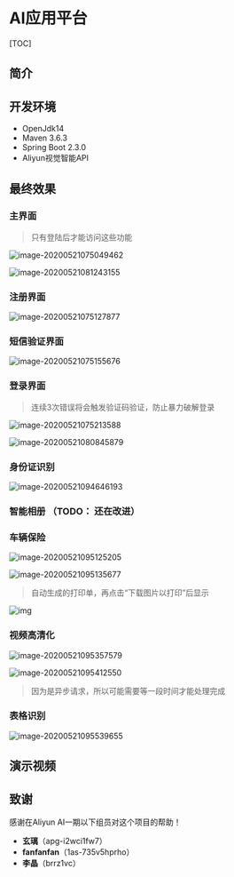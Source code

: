 # AI应用平台

[TOC]

## 简介





## 开发环境

- OpenJdk14
- Maven 3.6.3
- Spring Boot 2.3.0
- Aliyun视觉智能API 



##



##



##



## 最终效果

### 主界面

> 只有登陆后才能访问这些功能

![image-20200521075049462](readme.assets/image-20200521075049462.png)

![image-20200521081243155](readme.assets/image-20200521081243155.png)

### 注册界面

![image-20200521075127877](readme.assets/image-20200521075127877.png)

### 短信验证界面

![image-20200521075155676](readme.assets/image-20200521075155676.png)

### 登录界面 

> 连续3次错误将会触发验证码验证，防止暴力破解登录

![image-20200521075213588](readme.assets/image-20200521075213588.png)

![image-20200521080845879](readme.assets/image-20200521080845879.png)



### 身份证识别

![image-20200521094646193](readme.assets/image-20200521094646193.png)

### 智能相册 （TODO： 还在改进）



### 车辆保险

![image-20200521095125205](readme.assets/image-20200521095125205.png)

![image-20200521095135677](readme.assets/image-20200521095135677.png)

> 自动生成的打印单，再点击“下载图片以打印”后显示

![img](readme.assets/1.jpg)



### 视频高清化

![image-20200521095357579](readme.assets/image-20200521095357579.png)

![image-20200521095412550](readme.assets/image-20200521095412550.png)

> 因为是异步请求，所以可能需要等一段时间才能处理完成



### 表格识别

![image-20200521095539655](readme.assets/image-20200521095539655.png)



## 演示视频



## 致谢

感谢在Aliyun AI一期以下组员对这个项目的帮助！

- **玄璃**（apg-i2wci1fw7）
- **fanfanfan**（1as-735v5hprho）
- **李晶**（brrz1vc）